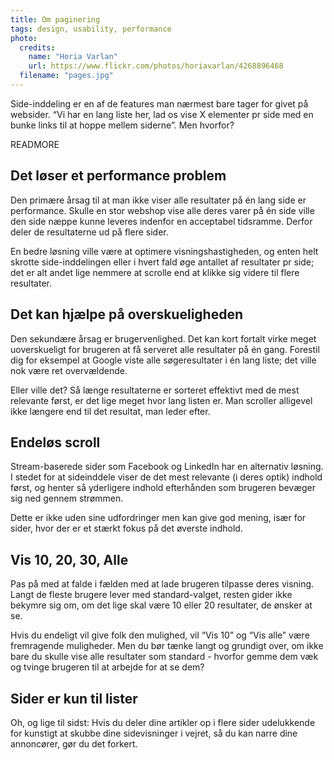 ```yaml
---
title: Om paginering
tags: design, usability, performance
photo:
  credits:
    name: "Horia Varlan"
    url: https://www.flickr.com/photos/horiavarlan/4268896468
  filename: "pages.jpg"
---
```


Side-inddeling er en af de features man nærmest bare tager for givet på websider. “Vi har en lang liste her, lad os vise X elementer pr side med en bunke links til at hoppe mellem siderne”. Men hvorfor?

READMORE

## Det løser et performance problem

Den primære årsag til at man ikke viser alle resultater på én lang side er performance. Skulle en stor webshop vise alle deres varer på én side ville den side næppe kunne leveres indenfor en acceptabel tidsramme. Derfor deler de resultaterne ud på flere sider.

En bedre løsning ville være at optimere visningshastigheden, og enten helt skrotte side-inddelingen eller i hvert fald øge antallet af resultater pr side; det er alt andet lige nemmere at scrolle end at klikke sig videre til flere resultater.

## Det kan hjælpe på overskueligheden

Den sekundære årsag er brugervenlighed. Det kan kort fortalt virke meget uoverskueligt for brugeren at få serveret alle resultater på én gang. Forestil dig for eksempel at Google viste alle søgeresultater i én lang liste; det ville nok være ret overvældende.

Eller ville det? Så længe resultaterne er sorteret effektivt med de mest relevante først, er det lige meget hvor lang listen er. Man scroller alligevel ikke længere end til det resultat, man leder efter.

## Endeløs scroll

Stream-baserede sider som Facebook og LinkedIn har en alternativ løsning. I stedet for at sideinddele viser de det mest relevante  (i deres optik) indhold først, og henter så yderligere indhold efterhånden som brugeren bevæger sig ned gennem strømmen.

Dette er ikke uden sine udfordringer men kan give god mening, især for sider, hvor der er et stærkt fokus på det øverste indhold.

## Vis 10, 20, 30, Alle

Pas på med at falde i fælden med at lade brugeren tilpasse deres visning. Langt de fleste brugere lever med standard-valget, resten gider ikke bekymre sig om, om det lige skal være 10 eller 20 resultater, de ønsker at se.

Hvis du endeligt vil give folk den mulighed, vil “Vis 10” og “Vis alle” være fremragende muligheder. Men du bør tænke langt og grundigt over, om ikke bare du skulle vise alle resultater som standard - hvorfor gemme dem væk og tvinge brugeren til at arbejde for at se dem?

## Sider er kun til lister

Oh, og lige til sidst: Hvis du deler dine artikler op i flere sider udelukkende for kunstigt at skubbe dine sidevisninger i vejret, så du kan narre dine annoncører, gør du det forkert.
